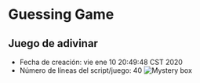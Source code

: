 # Guessing Game
## Juego de adivinar
- Fecha de creación: vie ene 10 20:49:48 CST 2020
- Número de líneas del script/juego: 40
![Mystery box](https://image.shutterstock.com/image-vector/mystery-box-random-loot-flat-260nw-1469820695.jpg)
